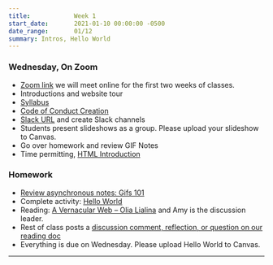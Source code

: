 ```yaml
---
title:            Week 1
start_date:       2021-01-10 00:00:00 -0500
date_range:       01/12
summary: Intros, Hello World
---
```


### Wednesday, On Zoom

- [Zoom link](https://zoom.us/j/7047994536?pwd=RThBZ0oyWHd5M2RZcmFNQUVwUFJHUT09) we will meet online for the first two weeks of classes.
- Introductions and website tour
- [Syllabus](/syllabus)
- [Code of Conduct Creation](https://paper.dropbox.com/doc/S22-Penn-Art-of-the-Web-Names-and-Code-of-Conduct--BZyIpileKpm9CKNApC6E~O6eAQ-FiuiPMyRfGCBprus2qryj)
- [Slack URL](https://artoftheweb.slack.com/) and create Slack channels
- Students present slideshows as a group. Please upload your slideshow to Canvas.
- Go over homework and review GIF Notes
- Time permitting, [HTML Introduction](https://paper.dropbox.com/doc/Penn-Week-1-Notes-HTML-Intro--BRgIFRFnL3WDFissy86ufoeoAQ-7KrfJmJFjwPEFOJIbxkeD)


### Homework
- [Review asynchronous notes: Gifs 101](https://paper.dropbox.com/doc/GIFS-101--A60iRc0JBLuk3FeEGh~JqNVYAQ-xZsnAlXPM4FWaWCXelHPm)
- Complete activity: [Hello World](../projects/hello-world)
- Reading: [A Vernacular Web – Olia Lialina](http://art.teleportacia.org/observation/vernacular/) and Amy is the discussion leader.
- Rest of class posts a [discussion comment, reflection, or question on our reading doc](https://paper.dropbox.com/doc/Penn-Art-of-Web-S22-Reading-Reflections--BZyDbjpCH0SoN0cA6huQjmjjAQ-1UUZlQIbgmKjouZ5Tl2TE)
- Everything is due on Wednesday. Please upload Hello World to Canvas.


---
